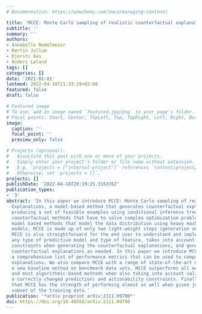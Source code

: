 ```yaml
---
# Documentation: https://wowchemy.com/docs/managing-content/

title: 'MCCE: Monte Carlo sampling of realistic counterfactual explanations'
subtitle: ''
summary: ''
authors:
- Annabelle Redelmeier
- Martin Jullum
- Kjersti Aas
- Anders Løland
tags: []
categories: []
date: '2021-01-01'
lastmod: 2022-04-18T21:33:19+02:00
featured: false
draft: false

# Featured image
# To use, add an image named `featured.jpg/png` to your page's folder.
# Focal points: Smart, Center, TopLeft, Top, TopRight, Left, Right, BottomLeft, Bottom, BottomRight.
image:
  caption: ''
  focal_point: ''
  preview_only: false

# Projects (optional).
#   Associate this post with one or more of your projects.
#   Simply enter your project's folder or file name without extension.
#   E.g. `projects = ["internal-project"]` references `content/project/deep-learning/index.md`.
#   Otherwise, set `projects = []`.
projects: []
publishDate: '2022-04-18T20:19:25.316376Z'
publication_types:
- '3'
abstract: 'In this paper we introduce MCCE: Monte Carlo sampling of realistic Counterfactual
  Explanations, a model-based method that generates counterfactual explanations by
  producing a set of feasible examples using conditional inference trees. Unlike algorithmic-based
  counterfactual methods that have to solve complex optimization problems or other
  model based methods that model the data distribution using heavy machine learning
  models, MCCE is made up of only two light-weight steps (generation and post-processing).
  MCCE is also straightforward for the end user to understand and implement, handles
  any type of predictive model and type of feature, takes into account actionability
  constraints when generating the counterfactual explanations, and generates as many
  counterfactual explanations as needed. In this paper we introduce MCCE and give
  a comprehensive list of performance metrics that can be used to compare counterfactual
  explanations. We also compare MCCE with a range of state-of-the-art methods and
  a new baseline method on benchmark data sets. MCCE outperforms all model-based methods
  and most algorithmic-based methods when also taking into account validity (i.e.,
  a correctly changed prediction) and actionability constraints. Finally, we show
  that MCCE has the strength of performing almost as well when given just a small
  subset of the training data.'
publication: '*arXiv preprint arXiv:2111.09790*'
doi: https://doi.org/10.48550/arXiv.2111.09790
---
```

